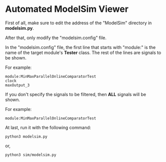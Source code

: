 # Automated ModelSim Viewer

First of all, make sure to edit the address of the "ModelSim" directory in **modelsim.py**.

After that, only modify the "modelsim.config" file.

In the "modelsim.config" file, the first line that starts with "module:" is the name of the target module's **Tester** class. The rest of the lines are signals to be shown.

For example:
```
module:MinMaxParallelOnlineComparatorTest
clock
maxOutput_3 
```

If you don't specify the signals to be filtered, then **ALL** signals will be shown.

For example:
```
module:MinMaxParallelOnlineComparatorTest
```

At last, run it with the following command:
```
python3 modelsim.py
```

or,
```
python3 sim/modelsim.py
```

